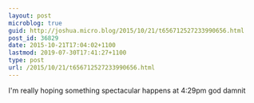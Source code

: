 ```yaml
---
layout: post
microblog: true
guid: http://joshua.micro.blog/2015/10/21/t656712527233990656.html
post_id: 36829
date: 2015-10-21T17:04:02+1100
lastmod: 2019-07-30T17:41:27+1100
type: post
url: /2015/10/21/t656712527233990656.html
---
```

I'm really hoping something spectacular happens at 4:29pm god damnit

